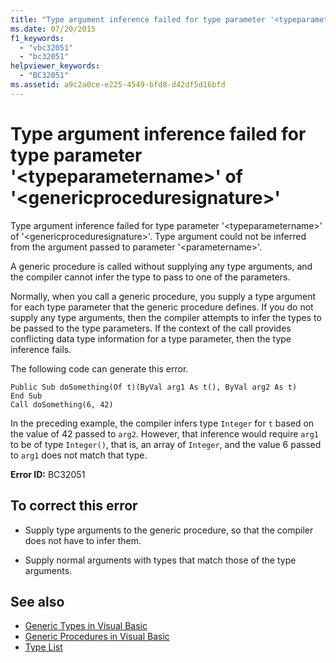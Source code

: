 ```yaml
---
title: "Type argument inference failed for type parameter '<typeparametername>' of '<genericproceduresignature>'"
ms.date: 07/20/2015
f1_keywords: 
  - "vbc32051"
  - "bc32051"
helpviewer_keywords: 
  - "BC32051"
ms.assetid: a9c2a0ce-e225-4549-bfd8-d42df5d16bfd
---
```

# Type argument inference failed for type parameter '\<typeparametername>' of '\<genericproceduresignature>'
Type argument inference failed for type parameter '\<typeparametername>' of '\<genericproceduresignature>'. Type argument could not be inferred from the argument passed to parameter '\<parametername>'.  
  
 A generic procedure is called without supplying any type arguments, and the compiler cannot infer the type to pass to one of the parameters.  
  
 Normally, when you call a generic procedure, you supply a type argument for each type parameter that the generic procedure defines. If you do not supply any type arguments, then the compiler attempts to infer the types to be passed to the type parameters. If the context of the call provides conflicting data type information for a type parameter, then the type inference fails.  
  
 The following code can generate this error.  
  
```  
Public Sub doSomething(Of t)(ByVal arg1 As t(), ByVal arg2 As t)  
End Sub  
Call doSomething(6, 42)  
```  
  
 In the preceding example, the compiler infers type `Integer` for `t` based on the value of 42 passed to `arg2`. However, that inference would require `arg1` to be of type `Integer()`, that is, an array of `Integer`, and the value 6 passed to `arg1` does not match that type.  
  
 **Error ID:** BC32051  
  
## To correct this error  
  
- Supply type arguments to the generic procedure, so that the compiler does not have to infer them.  
  
- Supply normal arguments with types that match those of the type arguments.  
  
## See also

- [Generic Types in Visual Basic](../../visual-basic/programming-guide/language-features/data-types/generic-types.md)
- [Generic Procedures in Visual Basic](../../visual-basic/programming-guide/language-features/data-types/generic-procedures.md)
- [Type List](../../visual-basic/language-reference/statements/type-list.md)
